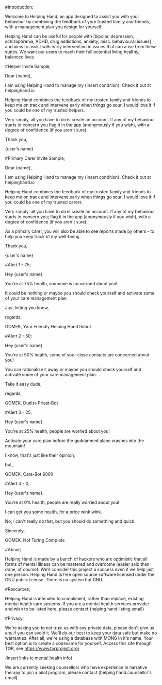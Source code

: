 #Introduction;

Welcome to Helping Hand, an app designed to assist you with your behaviour by combining the feedback of your trusted family and friends, with a management plan you design for yourself.

Helping Hand can be useful for people with [bipolar, depression, schizophrenia, ADHD, drug addictions, anxiety, misc. behavioural issues] and aims to assist with early intervention in issues that can arise from these states. We want our users to reach their full potential living healthy, balanced lives.

#Helper Invite Sample;

Dear {name},

I am using Helping Hand to manage my {insert condition}. Check it out at helpinghand.io

Helping Hand combines the feedback of my trusted family and friends to keep me on track and intervene early when things go sour. I would love it if you could be one of my trusted helpers.

Very simply, all you have to do is create an account. If any of my behaviour starts to concern you flag it in the app (anonymously if you wish), with a degree of confidence (if you aren't sure).

Thank you,

{user's name}

#Primary Carer Invite Sample;

Dear {name},

I am using Helping Hand to manage my {insert condition}. Check it out at helpinghand.io

Helping Hand combines the feedback of my trusted family and friends to keep me on track and intervene early when things go sour. I would love it if you could be one of my trusted carers.

Very simply, all you have to do is create an account. If any of my behaviour starts to concern you; flag it in the app (anonymously if you wish), with a degree of confidence (if you aren't sure).

As a primary carer, you will also be able to see reports made by others - to help you keep track of my well-being.

Thank you,

{user's name}

#Alert 1 - 75;

Hey {user's name},

You're at 75% health, someone is concerned about you!

It could be nothing or maybe you should check yourself and activate some of your care management plan.

Just letting you know,

regards,

GOMEK,
Your Friendly Helping Hand Robot

#Alert 2 - 50;

Hey {user's name},

You're at 50% health, some of your close contacts are concerned about you!

You can rationalise it away or maybe you should check yourself and activate some of your care management plan.

Take it easy dude,

regards,

GOMEK,
Dudist-Priest-Bot

#Alert 3 - 25;

Hey {user's name},

You're at 25% health, people are worried about you!

Activate your care plan before the goddamned plane crashes into the mountain!

I know, that's just like their opinion,

but,

GOMEK,
Care-Bot 9000

#Alert 4 - 0;

Hey {user's name},

You're at 0% health, people are really worried about you!

I can get you some health, for a price wink wink.

No, I can't really do that, but you should do something and quick.

Sincerely,

GOMEK,
Not Turing Complete

#About;

Helping Hand is made by a bunch of hackers who are optimistic that all forms of mental illness can be mastered and overcome (easier said than done, of course). We'll consider this project a success even if we help just one person. Helping Hand is free open source software licensed under the GNU public license. There is no system but GNU.

#Resources;

Helping Hand is intended to compliment, rather than replace, existing mental health care systems. If you are a mental health services provider and wish to be listed here, please contact {helping hand listing email}

#Privacy;

We're asking you to not trust us with any private data, please don't give us any if you can avoid it. We'll do our best to keep your data safe but make no warranties. After all, we're using a database with MONG in it's name. Your best option is to create a codename for yourself. Access this site through TOR, see https://www.torproject.org/

{insert links to mental health info}

We are currently seeking counsellors who have experience in narrative therapy to join a pilot program, please contact {helping hand counsellor's email}